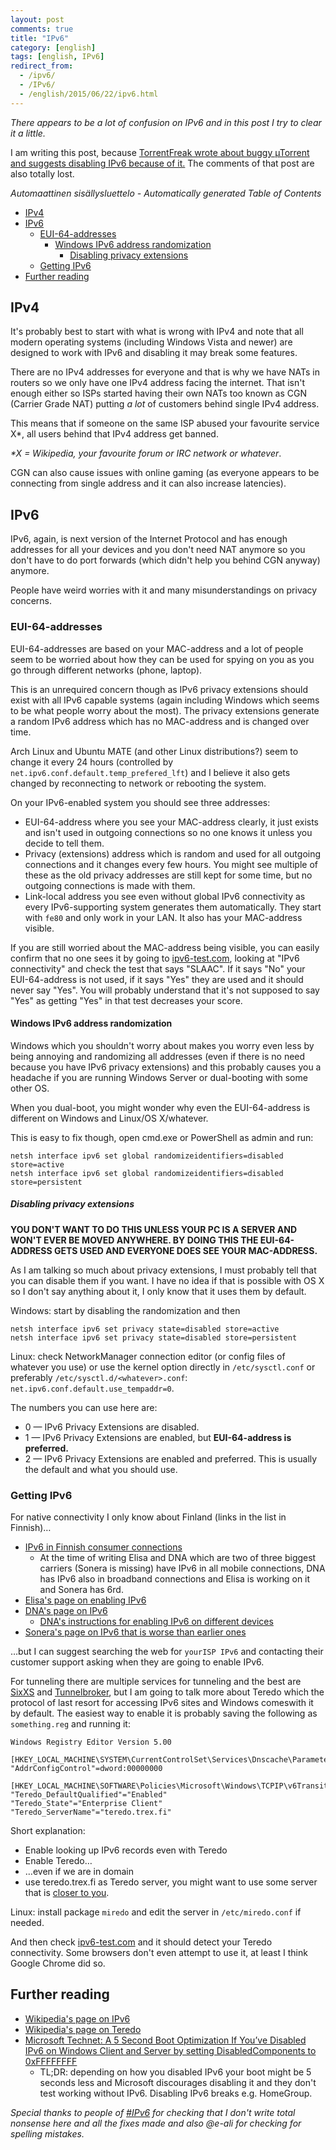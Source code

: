 ```yaml
---
layout: post
comments: true
title: "IPv6"
category: [english]
tags: [english, IPv6]
redirect_from:
  - /ipv6/
  - /IPv6/
  - /english/2015/06/22/ipv6.html
---
```


_There appears to be a lot of confusion on IPv6 and in this post I try to
clear it a little._

I am writing this post, because [TorrentFreak wrote about buggy µTorrent and suggests disabling IPv6 because of it.](https://torrentfreak.com/popular-torrents-being-sabotaged-by-ipv6-peer-flood-150619/)
The comments of that post are also totally lost.

<!-- editorconfig-checker-disable -->
<!-- prettier-ignore-start -->

<!-- START doctoc generated TOC please keep comment here to allow auto update -->
<!-- DON'T EDIT THIS SECTION, INSTEAD RE-RUN doctoc TO UPDATE -->
_Automaattinen sisällysluettelo - Automatically generated Table of Contents_

- [IPv4](#ipv4)
- [IPv6](#ipv6)
  - [EUI-64-addresses](#eui-64-addresses)
    - [Windows IPv6 address randomization](#windows-ipv6-address-randomization)
      - [Disabling privacy extensions](#disabling-privacy-extensions)
  - [Getting IPv6](#getting-ipv6)
- [Further reading](#further-reading)

<!-- END doctoc generated TOC please keep comment here to allow auto update -->

<!-- prettier-ignore-end -->
<!-- editorconfig-checker-enable -->

## IPv4

It's probably best to start with what is wrong with IPv4 and note that all
modern operating systems (including Windows Vista and newer) are designed
to work with IPv6 and disabling it may break some features.

There are no IPv4 addresses for everyone and that is why we have NATs in
routers so we only have one IPv4 address facing the internet. That isn't
enough either so ISPs started having their own NATs too known as CGN
(Carrier Grade NAT) putting _a lot_ of customers behind single IPv4
address.

This means that if someone on the same ISP abused your favourite service
X\*, all users behind that IPv4 address get banned.

<em>\*X = Wikipedia, your favourite forum or IRC network or whatever</em>.

CGN can also cause issues with online gaming (as everyone appears to be
connecting from single address and it can also increase latencies).

## IPv6

IPv6, again, is next version of the Internet Protocol and has enough
addresses for all your devices and you don't need NAT anymore so you don't
have to do port forwards (which didn't help you behind CGN anyway) anymore.

People have weird worries with it and many misunderstandings on privacy
concerns.

### EUI-64-addresses

EUI-64-addresses are based on your MAC-address and a lot of people seem to
be worried about how they can be used for spying on you as you go through
different networks (phone, laptop).

This is an unrequired concern though as IPv6 privacy extensions should
exist with all IPv6 capable systems (again including Windows which seems
to be what people worry about the most). The privacy extensions generate
a random IPv6 address which has no MAC-address and is changed over time.

Arch Linux and Ubuntu MATE (and other Linux distributions?) seem to change
it every 24 hours (controlled by `net.ipv6.conf.default.temp_prefered_lft`)
and I believe it also gets changed by reconnecting to network or rebooting
the system.

On your IPv6-enabled system you should see three addresses:

- EUI-64-address where you see your MAC-address clearly, it just exists and
  isn't used in outgoing connections so no one knows it unless you decide
  to tell them.
- Privacy (extensions) address which is random and used for all outgoing
  connections and it changes every few hours. You might see multiple of
  these as the old privacy addresses are still kept for some time, but no
  outgoing connections is made with them.
- Link-local address you see even without global IPv6 connectivity as every
  IPv6-supporting system generates them automatically. They start with
  `fe80` and only work in your LAN. It also has your MAC-address visible.

If you are still worried about the MAC-address being visible, you can
easily confirm that no one sees it by going to
[ipv6-test.com](https://ipv6-test.com), looking at "IPv6 connectivity" and
check the test that says "SLAAC". If it says "No" your EUI-64-address
is not used, if it says "Yes" they are used and it should never say "Yes".
You will probably understand that it's not supposed to say "Yes" as getting
"Yes" in that test decreases your score.

#### Windows IPv6 address randomization

Windows which you shouldn't worry about makes you worry even less by being
annoying and randomizing all addresses (even if there is no need because
you have IPv6 privacy extensions) and this probably causes you a headache
if you are running Windows Server or dual-booting with some other OS.

When you dual-boot, you might wonder why even the EUI-64-address is
different on Windows and Linux/OS X/whatever.

This is easy to fix though, open cmd.exe or PowerShell as admin and run:

```
netsh interface ipv6 set global randomizeidentifiers=disabled store=active
netsh interface ipv6 set global randomizeidentifiers=disabled store=persistent
```

##### Disabling privacy extensions

**YOU DON'T WANT TO DO THIS UNLESS YOUR PC IS A SERVER AND WON'T EVER BE
MOVED ANYWHERE. BY DOING THIS THE EUI-64-ADDRESS GETS USED AND EVERYONE
DOES SEE YOUR MAC-ADDRESS.**

As I am talking so much about privacy extensions, I must probably tell
that you can disable them if you want. I have no idea if that is possible
with OS X so I don't say anything about it, I only know that it uses them
by default.

Windows: start by disabling the randomization and then

```
netsh interface ipv6 set privacy state=disabled store=active
netsh interface ipv6 set privacy state=disabled store=persistent
```

Linux: check NetworkManager connection editor (or config files of whatever
you use) or use the kernel option directly in `/etc/sysctl.conf` or
preferably `/etc/sysctl.d/<whatever>.conf`:
`net.ipv6.conf.default.use_tempaddr=0`.

The numbers you can use here are:

- 0 — IPv6 Privacy Extensions are disabled.
- 1 — IPv6 Privacy Extensions are enabled, but **EUI-64-address is
  preferred.**
- 2 — IPv6 Privacy Extensions are enabled and preferred. This is usually
  the default and what you should use.

### Getting IPv6

For native connectivity I only know about Finland (links in the list in
Finnish)…

- [IPv6 in Finnish consumer connections](https://ape3000.com/ipv6/)
  - At the time of writing Elisa and DNA which are two of three biggest
    carriers (Sonera is missing) have IPv6 in all mobile connections, DNA
    has IPv6 also in broadband connections and Elisa is working on it
    and Sonera has 6rd.
- [Elisa's page on enabling IPv6](https://asiakastuki.elisa.fi/ohje/541)
- [DNA's page on IPv6](https://www.dna.fi/ipv6)
  - [DNA's instructions for enabling IPv6 on different devices](https://www.dna.fi/ipv6-laitteet)
- [Sonera's page on IPv6 that is worse than earlier ones](https://www.sonera.fi/etsi+apua+ja+tukea/ohjeet/Soneran-palvelut-IPv6-valmiita?id=c4779f91-dd1c-4e43-b026-b2e6338d0db1)

…but I can suggest searching the web for `yourISP IPv6` and contacting
their customer support asking when they are going to enable IPv6.

For tunneling there are multiple services for tunneling and the best are
[SixXS] and [Tunnelbroker], but I am going to talk more about Teredo which
the protocol of last resort for accessing IPv6 sites and Windows comeswith it by default. The easiest way to enable it is probably saving the
following as `something.reg` and running it:

[sixxs]: https://www.sixxs.net/
[tunnelbroker]: https://tunnelbroker.net/

```
Windows Registry Editor Version 5.00

[HKEY_LOCAL_MACHINE\SYSTEM\CurrentControlSet\Services\Dnscache\Parameters]
"AddrConfigControl"=dword:00000000

[HKEY_LOCAL_MACHINE\SOFTWARE\Policies\Microsoft\Windows\TCPIP\v6Transition]
"Teredo_DefaultQualified"="Enabled"
"Teredo_State"="Enterprise Client"
"Teredo_ServerName"="teredo.trex.fi"
```

Short explanation:

- Enable looking up IPv6 records even with Teredo
- Enable Teredo…
- …even if we are in domain
- use teredo.trex.fi as Teredo server, you might want to use some server
  that is [closer to you](https://en.wikipedia.org/wiki/Teredo_tunneling#Servers).

Linux: install package `miredo` and edit the server in `/etc/miredo.conf`
if needed.

And then check [ipv6-test.com](https://ipv6-test.com) and it should detect
your Teredo connectivity. Some browsers don't even attempt to use it, at
least I think Google Chrome did so.

## Further reading

- [Wikipedia's page on IPv6](https://en.wikipedia.org/wiki/IPv6)
- [Wikipedia's page on Teredo](https://en.wikipedia.org/wiki/Teredo_tunneling)
- [Microsoft Technet: A 5 Second Boot Optimization If You’ve Disabled IPv6 on Windows Client and Server by setting DisabledComponents to 0xFFFFFFFF](https://blogs.technet.com/b/askpfeplat/archive/2014/09/15/a-5-second-boot-optimization-if-you-ve-disabled-ipv6-on-windows-client-and-server-by-setting-disabledcomponents-to-0xffffffff.aspx)
  - TL;DR: depending on how you disabled IPv6 your boot might be 5
    seconds less and Microsoft discourages disabling it and they don't
    test working without IPv6. Disabling IPv6 breaks e.g. HomeGroup.

_Special thanks to people of [#IPv6](/r/irc-ipv6.html) for checking that I
don't write total nonsense here and all the fixes made and also @e-ali for
checking for spelling mistakes._
